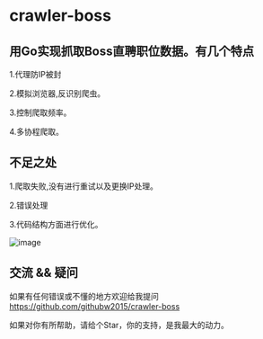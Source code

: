 # crawler-boss

## 用Go实现抓取Boss直聘职位数据。有几个特点

1.代理防IP被封

2.模拟浏览器,反识别爬虫。

3.控制爬取频率。

4.多协程爬取。

## 不足之处

1.爬取失败,没有进行重试以及更换IP处理。

2.错误处理

3.代码结构方面进行优化。


![image](https://user-images.githubusercontent.com/16487020/126505408-a32aed43-a6a2-4570-ba94-440511d31f13.png)


## 交流 && 疑问
如果有任何错误或不懂的地方欢迎给我提问 https://github.com/githubw2015/crawler-boss

如果对你有所帮助，请给个Star，你的支持，是我最大的动力。
